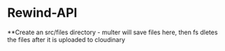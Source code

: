 # Rewind-API

**Create an src/files directory - multer will save files here, then fs dletes the files after it is uploaded to cloudinary

